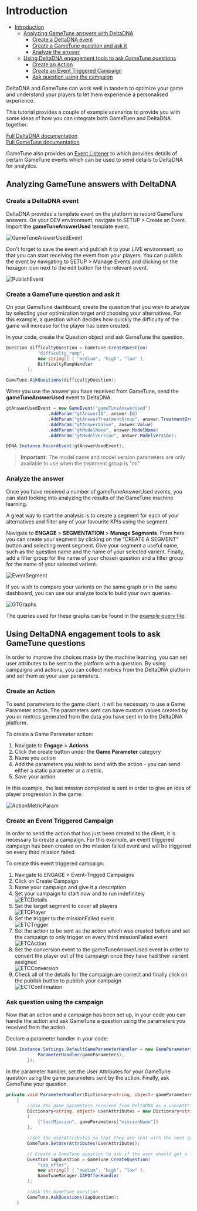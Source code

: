 # Introduction

- [Introduction](#introduction)
  - [Analyzing GameTune answers with DeltaDNA](#analyzing-gametune-answers-with-deltadna)
    - [Create a DeltaDNA event](#create-a-deltadna-event)
    - [Create a GameTune question and ask it](#create-a-gametune-question-and-ask-it)
    - [Analyze the answer](#analyze-the-answer)
  - [Using DeltaDNA engagement tools to ask GameTune questions](#using-deltadna-engagement-tools-to-ask-gametune-questions)
    - [Create an Action](#create-an-action)
    - [Create an Event Triggered Campaign](#create-an-event-triggered-campaign)
    - [Ask question using the campaign](#ask-question-using-the-campaign)

DeltaDNA and GameTune can work well in tandem to optimize your game and understand your players to let them experience a personalised experience.

This tutorial provides a couple of example scenarios to provide you with some ideas of how you can integrate both GameTuen and DeltaDNA together.

[Full DeltaDNA documentation](https://docs.deltadna.com/) \
[Full GameTune documentation](https://docs.gametune.unity3d.com)

GameTune also provides an [Event Listener](https://docs.gametune.unity3d.com/#analytics) to which provides details of certain GameTune events which can be used to send details to DeltaDNA for analytics.

## Analyzing GameTune answers with DeltaDNA

### Create a DeltaDNA event

DeltaDNA provides a template event on the platform to record GameTune answers. On your DEV environment, navigate to SETUP > Create an Event. Import the **gameTuneAnswerUsed** template event.

![GameTuneAnswerUsedEvent](Images/gametune-answer-used-event-schema.png)

Don't forget to save the event and publish it to your LIVE environment, so that you can start receiving the event from your players. You can publish the event by navigating to SETUP > Manage Events and clicking on the hexagon icon next to the edit button for the relevant event.

![PublishEvent](Images/publish-event.png)

### Create a GameTune question and ask it

On your GameTune dashboard, create the question that you wish to analyze by selecting your optimization target and choosing your alternatives. For this example, a question which decides how quickly the difficulty of the game will increase for the player has been created.

In your code, create the Question object and ask GameTune the question.

```csharp
Question difficultyQuestion = GameTune.CreateQuestion(
            "difficulty_ramp",
            new string[] { "medium", "high", "low" },
            DifficultyRampHandler
        );

GameTune.AskQuestions(difficultyQuestion);
```

When you use the answer you have received from GameTune, send the **gameTuneAnswerUsed** event to DeltaDNA.

```csharp
gtAnswerUsedEvent = new GameEvent("gameTuneAnswerUsed")
                .AddParam("gtAnswerID", answer.Id)
                .AddParam("gtAnswerTreatmentGroup", answer.TreatmentGroup)
                .AddParam("gtAnswerValue", answer.Value)
                .AddParam("gtModelName", answer.ModelName)
                .AddParam("gtModelVersion", answer.ModelVersion);

DDNA.Instance.RecordEvent(gtAnswerUsedEvent);
```

> **Important:** The model name and model version parameters are only available to use when the treatment group is "ml"

### Analyze the answer

Once you have received a number of gameTuneAnswerUsed events, you can start looking into analyzing the results of the GameTune machine learning.

A great way to start the analysis is to create a segment for each of your alternatives and filter any of your favourite KPIs using the segment.

Navigate to **ENGAGE** > **SEGMENTATION** > **Manage Segments**. From here you can create your segment by clicking on the "CREATE A SEGMENT" button and selecting event segment. Give your segment a useful name, such as the question name and the name of your selected varient. Finally, add a filter group for the name of your chosen question and a filter group for the name of your selected varient.

![EventSegment](Images/event-segment-of-gametune-answer.png)

If you wish to compare your varients on the same graph or in the same dashboard, you can use our analyze tools to build your own queries.

![GTGraphs](Images/GT-analysis-graphs.png)

The queries used for these graphs can be found in the [example query file](AnalysisExampleQueries.md).

## Using DeltaDNA engagement tools to ask GameTune questions

In order to improve the choices made by the machine learning, you can set user attributes to be sent to the platform with a question. By using campaigns and actions, you can collect metrics from the DeltaDNA platform and set them as your user parameters.

### Create an Action

To send parameters to the game client, it will be necessary to use a Game Parameter action. The parameters sent can have custom values created by you or metrics generated from the data you have sent in to the DeltaDNA platform.

To create a Game Parameter action:

1. Navigate to **Engage** > **Actions**
2. Click the create button under the **Game Parameter** category
3. Name you action
4. Add the parameters you wish to send with the action - you can send either a static parameter or a metric.
5. Save your action

In this example, the last mission completed is sent in order to give an idea of player progression in the game.

![ActionMetricParam](Images/action-parameter-metric-value.png)

### Create an Event Triggered Campaign

In order to send the action that has just been created to the client, it is necessary to create a campaign. For this example, an event triggered campaign has been created on the mission failed event and will be triggered on every third mission failed.

To create this event triggered campaign:

1. Navigate to ENGAGE > Event-Trigged Campaigns
2. Click on Create Campaign
3. Name your campaign and give it a description
4. Set your campaign to start now and to run indefinitely \
![ETCDetails](Images/ETC-details-page.png)
5. Set the target segment to cover all players \
![ETCPlayer](Images/ETC-players-page.png)
6. Set the trigger to the missionFailed event \
![ETCTrigger](Images/ETC-trigger-page.png)
7. Set the action to be sent as the action which was created before and set the campaign to only trigger on every third missionFailed event \
![ETCAction](Images/ETC-action-page.png)
8. Set the conversion event to the gameTuneAnswerUsed event in order to convert the player out of the campaign once they have had their varient assigned \
![ETCConversion](Images/ETC-confirmation-page.png)
9. Check all of the details for the campaign are correct and finally click on the publish button to publish your campaign \
![ECTConfirmation](Images/ETC-confirmation-page.png)

### Ask question using the campaign

Now that an action and a campaign has been set up, in your code you can handle the action and ask GameTune a question using the parameters you received from the action.

Declare a parameter handler in your code:

```csharp
DDNA.Instance.Settings.DefaultGameParameterHandler = new GameParametersHandler(gameParameters => {
            ParameterHandler(gameParameters);
        });
```

In the parameter handler, set the User Attributes for your GameTune question using the game parameters sent by the action. Finally, ask GameTune your question.

```csharp
private void ParameterHandler(Dictionary<string, object> gameParameters)
    {
        //Use the game parameters received from DeltaDNA as a userAttribute to send to GameTune
        Dictionary<string, object> userAttributes = new Dictionary<string, object>()
        {
            {"lastMission", gameParameters["missionName"]}
        };

        //Set the userAttributes so that they are sent with the next question
        GameTune.SetUserAttributes(userAttributes);

        // Create a GameTune question to ask if the user should get a low, medium or high promotion offer
        Question iapQuestion = GameTune.CreateQuestion(
            "iap_offer",
            new string[] { "medium", "high", "low" },
            GameTuneManager.IAPOfferHandler
        );

        //Ask the GameTune question
        GameTune.AskQuestions(iapQuestion);
    }
```
